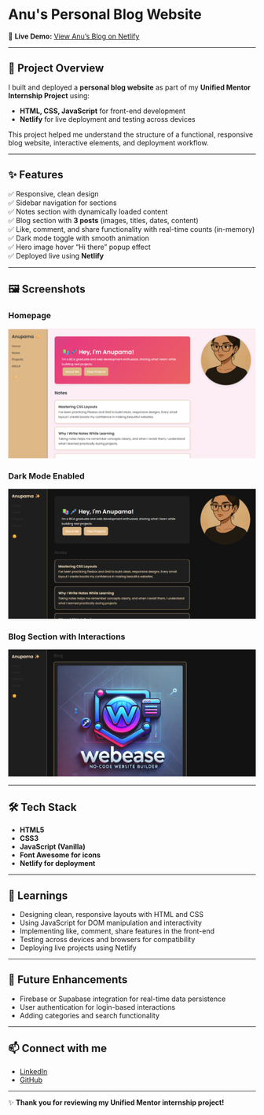 # Anu's Personal Blog Website

🚀 **Live Demo:** [View Anu’s Blog on Netlify](https://clinquant-faloodeh-a3b567.netlify.app)

---

## 📌 Project Overview

I built and deployed a **personal blog website** as part of my **Unified Mentor Internship Project** using:

- **HTML, CSS, JavaScript** for front-end development
- **Netlify** for live deployment and testing across devices

This project helped me understand the structure of a functional, responsive blog website, interactive elements, and deployment workflow.

---

## ✨ Features

✅ Responsive, clean design  
✅ Sidebar navigation for sections  
✅ Notes section with dynamically loaded content  
✅ Blog section with **3 posts** (images, titles, dates, content)  
✅ Like, comment, and share functionality with real-time counts (in-memory)  
✅ Dark mode toggle with smooth animation  
✅ Hero image hover “Hi there” popup effect  
✅ Deployed live using **Netlify**

---

## 🖼️ Screenshots

### Homepage
![Homepage](HomePage.png)

### Dark Mode Enabled
![Dark Mode](Darkmode.png)

### Blog Section with Interactions
![Blog Section](Dark_mode_blog_section.png)

---

## 🛠️ Tech Stack

- **HTML5**
- **CSS3**
- **JavaScript (Vanilla)**
- **Font Awesome for icons**
- **Netlify for deployment**

---

## 🚀 Learnings

- Designing clean, responsive layouts with HTML and CSS
- Using JavaScript for DOM manipulation and interactivity
- Implementing like, comment, share features in the front-end
- Testing across devices and browsers for compatibility
- Deploying live projects using Netlify

---

## 🌻 Future Enhancements

- Firebase or Supabase integration for real-time data persistence
- User authentication for login-based interactions
- Adding categories and search functionality

---

## 📫 Connect with me

- [LinkedIn](https://www.linkedin.com/)
- [GitHub](https://github.com/)

---

✨ **Thank you for reviewing my Unified Mentor internship project!**
